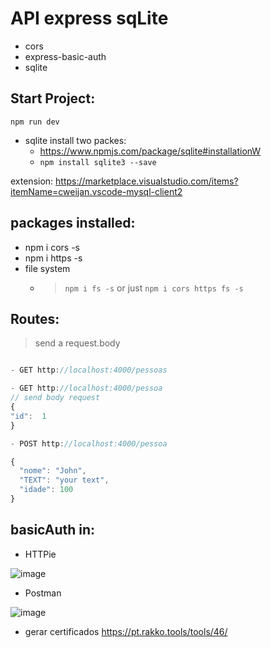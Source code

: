 # API express sqLite

- cors
- express-basic-auth
- sqlite

## Start Project:

`npm run dev`

- sqlite install two packes: 
  - https://www.npmjs.com/package/sqlite#installationW
  - `npm install sqlite3 --save`

extension:
https://marketplace.visualstudio.com/items?itemName=cweijan.vscode-mysql-client2

## packages installed:

- npm i cors -s
- npm i https -s
- file system
  - > `npm i fs -s` or just `npm i cors https fs -s`


## Routes:
> send a  request.body

```js

- GET http://localhost:4000/pessoas

- GET http://localhost:4000/pessoa
// send body request
{
"id":  1
}

- POST http://localhost:4000/pessoa

{
  "nome": "John",
  "TEXT": "your text",
  "idade": 100
}
```


## basicAuth in:

- HTTPie
  
![image](https://github.com/geraldotech/API-express-sqLite/assets/92253544/118a40df-2c2e-4d6f-aece-78b4a323a275)

- Postman

![image](https://github.com/geraldotech/API-express-sqLite/assets/92253544/b2e230fb-966f-4e5d-9b79-7223a670fe9e)

- gerar certificados
  https://pt.rakko.tools/tools/46/







